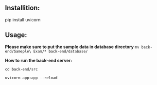 ## Installition:

pip install uvicorn

## Usage:


**Please make sure to put the sample data in database directory**
`mv back-end/Sameple\ Exam/* back-end/database/`

**How to run the back-end server:**

`cd back-end/src`

`uvicorn app:app --reload`
